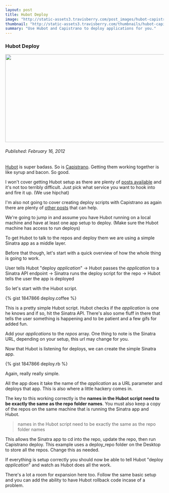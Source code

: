 ```yaml
--- 
layout: post
title: Hubot Deploy
image: "http://static-assets3.travisberry.com/post_images/hubot-capistrano.jpg"
thumbnail: "http://static-assets3.travisberry.com/thumbnails/hubot-capistrano_thumb.jpg"
summary: "Use Hubot and Capistrano to deploy applications for you."
---
```

<article class="post clearfix">
  <h3>Hubot Deploy</h3>
  <a href="#" class="postImageLink"><img src="http://static-assets3.travisberry.com/post_images/hubot-capistrano.jpg" alt="" class="thumbnail alignleft" width=640 height=280 /></a>
  <h6>Published: February 16, 2012</h6>

[Hubot](http://hubot.github.com/) is super badass. So is [Capistrano](https://github.com/capistrano/capistrano). Getting them working together is like syrup and bacon. So good.

I won't cover getting Hubot setup as there are plenty of [posts available](http://joeloughton.com/blog/uncategorized/installing-hubot-on-mac-os-x-10-7/) and it's not too terribly difficult. Just pick what service you want to hook into and fire it up. (We use hipchat)

I'm also not going to cover creating deploy scripts with Capistrano as again there are plenty of [other posts](https://github.com/capistrano/capistrano/wiki/2.x-Getting-Started) that can help.

We're going to jump in and assume you have Hubot running on a local machine and have at least one app setup to deploy. (Make sure the Hubot machine has access to run deploys)

To get Hubot to talk to the repos and deploy them we are using a simple Sinatra app as a middle layer.

Before that though, let's start with a quick overview of how the whole thing is going to work.

User tells Hubot "deploy _application_" -> Hubot passes the _application_ to a Sinatra API endpoint -> Sinatra runs the deploy script for the repo -> Hubot tells the user the app is deployed

So let's start with the Hubot script.

<div class="gistFallback">
{% gist 1847866 deploy.coffee %}
</div>

This is a pretty simple Hubot script. Hubot checks if the _application_ is one he knows and if so, hit the Sinatra API. There's also some fluff in there that tells the user something is happening and to be patient and a few gifs for added fun.

Add your _applications_ to the _repos_ array. One thing to note is the Sinatra URL, depending on your setup, this url may change for you.

Now that Hubot is listening for deploys, we can create the simple Sinatra app. 

<div class="gistFallback">
{% gist 1847866 deploy.rb %}
</div>

Again, really really simple. 

All the app does it take the name of the _application_ as a URL parameter and deploys that app. This is also where a little hackery comes in.

The key to this working correctly is the **names in the Hubot script need to be exactly the same as the repo folder names**. You must also keep a copy of the repos on the same machine that is running the Sinatra app and Hubot.

<blockquote>
names in the Hubot script need to be exactly the same as the repo folder names
</blockquote>

This allows the Sinatra app to cd into the repo, update the repo, then run Capistrano deploy. This example uses a deploy_repo folder on the Desktop to store all the repos. Change this as needed.

If everything is setup correctly you should now be able to tell Hubot "deploy _application_" and watch as Hubot does all the work.

There's a lot a room for expansion here too. Follow the same basic setup and you can add the ability to have Hubot rollback code incase of a problem.

</article>
